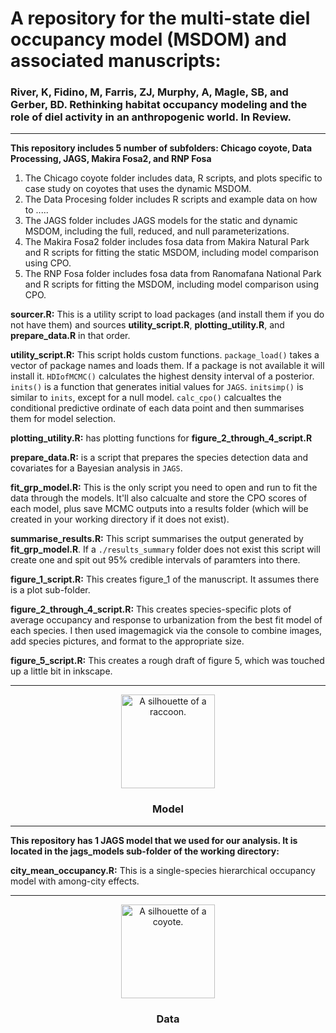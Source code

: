 
# **A repository for the multi-state diel occupancy model (MSDOM) and associated manuscripts:** 

### River, K, Fidino, M, Farris, ZJ, Murphy, A, Magle, SB, and Gerber, BD. Rethinking habitat occupancy modeling and the role of diel activity in an anthropogenic world. In Review.
---


**This repository includes 5 number of subfolders: Chicago coyote, Data Processing, JAGS, Makira Fosa2, and RNP Fosa**
1) The Chicago coyote folder includes data, R scripts, and plots specific to case study on coyotes that uses the dynamic MSDOM.
2) The Data Procesing folder includes R scripts and example data on how to .....
3) The JAGS folder includes JAGS models for the static and dynamic MSDOM, including the full, reduced, and null parameterizations.
4) The Makira Fosa2 folder includes fosa data from Makira Natural Park and R scripts for fitting the static MSDOM, including model comparison using CPO.
5) The RNP Fosa folder includes fosa data from Ranomafana National Park and R scripts for fitting the MSDOM, including model comparison using CPO.

**sourcer.R:** This is a utility script to load packages (and install them if you do not have them) and sources **utility_script.R**, **plotting_utility.R**, and **prepare_data.R** in that order.

**utility_script.R:** This script holds custom functions. `package_load()` takes a vector of package names and loads them. If a package is not available it will install it. `HDIofMCMC()` calculates the highest density interval of a posterior. `inits()` is a function that generates initial values for `JAGS`. `initsimp()` is similar to `inits`, except for a null model. `calc_cpo()` calcualtes the conditional predictive ordinate of each data point and then summarises them for model selection.

**plotting_utility.R:** has plotting functions for **figure_2_through_4_script.R**

**prepare_data.R:** is a script that prepares the species detection data and covariates for a Bayesian analysis in `JAGS`.

**fit_grp_model.R:**  This is the only script you need to open and run to fit the data through the models. It'll also calcualte and store the CPO scores of each model, plus save MCMC outputs into a results folder (which will be created in your working directory if it does not exist).

**summarise_results.R:** This script summarises the output generated by **fit_grp_model.R**. If a `./results_summary` folder does not exist this script will create one and spit out 95% credible intervals of paramters into there.

**figure_1_script.R:** This creates figure_1 of the manuscript. It assumes there is a plot sub-folder.

**figure_2_through_4_script.R:** This creates species-specific plots of average occupancy and response to urbanization from the best fit model of each species. I then used imagemagick via the console to combine images, add species pictures, and format to the appropriate size.

**figure_5_script.R:** This creates a rough draft of figure 5, which was touched up a little bit in inkscape.


---

<div align="center"><img width="150" height="auto" src="./images/raccoon.jpg" alt="A silhouette of a raccoon." /></div>

<div align="center"> <h3>Model</h3> </div>

---

**This repository has 1 JAGS model that we used for our analysis. It is located in the jags_models sub-folder of the working directory:**

**city_mean_occupancy.R:** This is a single-species hierarchical occupancy model with among-city effects.

---

<div align="center"><img width="150" height="auto" src="./images/coyote.jpg" alt="A silhouette of a coyote." /></div>

<div align="center"> <h3>Data</h3> </div>
